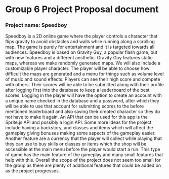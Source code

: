 # Group 6 Project Proposal document
### Project name: Speedboy

Speedboy is a 2D online game where the player controls a character that flips gravity to avoid obstacles and walls while 
running along a scrolling map. The game is purely for entertainment and it is targeted towards all audiences. Speedboy 
is based on Gravity Guy, a popular flash game, but with new features and a different aesthetic. Gravity Guy features 
static maps, whereas we make randomly generated maps. We will also include a customizable player character. The player 
will be able to choose how difficult the maps are generated and a menu for things such as volume level of music and sound
effects. Players can see their high score and compete with others. Their scores will be able to be submitted along with 
their profile after logging first into the database to keep a leaderboard of the best scores. Logging in the player will
have the option to create an account with a unique name checked in the database and a password, after which they will be
able to use that account for submitting scores to the before mentioned leaderboard and also saving their created character 
so they do not have to make it again. An API that can be used for this app is the Sprite.js API and possibly a login API. 
Some more ideas for the project include having a backstory, and classes and items which will affect the gameplay giving 
bonuses making some aspects of the gameplay easier. Another feature are a currency that the player will collect while playing
that they can use to buy skills or classes or items which the shop will be accessible at the main menu before the player would
start a run. This type of game has the main feature of the gameplay and many small features that help with this. Overall the 
scope of the project does not seem too small for the group as there are plenty of additional features that could be added on 
as the project progresses.
